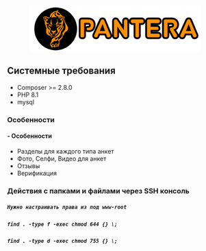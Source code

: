 <p align="center"><a href="https://t.me/intimatecms" target="_blank"><img src="./tests/Feature/logo.svg" width="400" alt="Laravel Logo"></a></p>

## Системные требования

- Composer >= 2.8.0
- PHP 8.1
- mysql


### Особенности
#### - Особенности
- Разделы для каждого типа анкет
- Фото, Селфи, Видео для анкет
- Отзывы
- Верификация

### Действия с папками и файлами через SSH консоль
##### <pre>`Нужно настраивать права из под www-root` </pre>
##### <pre>`find . -type f -exec chmod 644 {} \;` </pre>
##### <pre>`find . -type d -exec chmod 755 {} \;`</pre>
